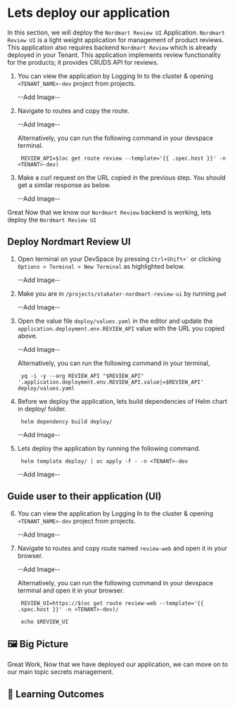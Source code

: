 # Lets deploy our application 

In this section, we will deploy the `Nordmart Review UI` Application. `Nordmart Review UI` is a light weight application for management of product reviews. This application also requires backend `Nordmart Review` which is already deployed in your Tenant. This application implements review functionality for the products; it provides CRUDS API for reviews.

1. You can view the application by Logging In to the cluster & opening `<TENANT_NAME>-dev` project from projects.

    --Add Image--

2. Navigate to routes and copy the route. 

    --Add Image--

    Alternatively, you can run the following command in your devspace terminal. 

        REVIEW_API=$(oc get route review --template='{{ .spec.host }}' -n <TENANT>-dev)

3. Make a curl request on the URL copied in the previous step. You should get a similar response as below.

    --Add Image--


Great Now that we know our `Nordmart Review` backend is working, lets deploy the `Nordmart Review UI`

## Deploy Nordmart Review UI

1. Open terminal on your DevSpace by pressing `` Ctrl+Shift+` `` or clicking `Options > Terminal > New Terminal` as highlighted below.

    --Add Image--

2. Make you are in `/projects/stakater-nordmart-review-ui` by running `pwd` 

    --Add Image--

3. Open the value file `deploy/values.yaml` in the editor and update the `application.deployment.env.REVIEW_API` value with the URL you copied above.

    --Add Image--

    Alternatively, you can run the following command in your terminal, 
        
        yq -i -y --arg REVIEW_API "$REVIEW_API" '.application.deployment.env.REVIEW_API.value|=$REVIEW_API' deploy/values.yaml

4. Before we deploy the application, lets build dependencies of Helm chart in deploy/ folder.

        helm dependency build deploy/

    --Add Image--


5. Lets deploy the application by running the following command. 

        helm template deploy/ | oc apply -f - -n <TENANT>-dev

    --Add Image--


## Guide user to their application (UI)

6. You can view the application by Logging In to the cluster & opening `<TENANT_NAME>-dev` project from projects.

    --Add Image--

7. Navigate to routes and copy route named `review-web` and open it in your browser. 

    --Add Image--

    Alternatively, you can run the following command in your devspace terminal and open it in your browser.

        REVIEW_UI=https://$(oc get route review-web --template='{{ .spec.host }}' -n <TENANT>-dev)/

        echo $REVIEW_UI

## 🖼️ Big Picture

Great Work, Now that we have deployed our application, we can move on to our main topic secrets management.

## 🔮 Learning Outcomes

